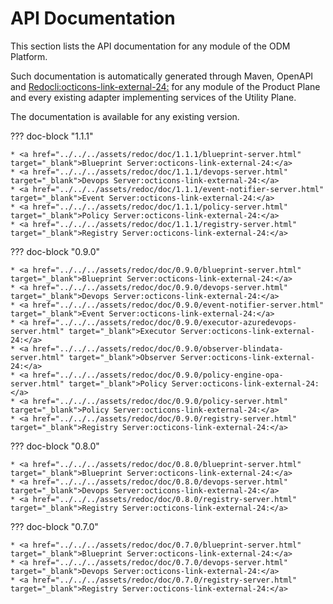 # API Documentation

This section lists the API documentation for any module of the ODM Platform.

Such documentation is automatically generated through Maven, OpenAPI and <a href="https://redocly.com/" target="_blank">Redocli:octicons-link-external-24:</a> for any module of the Product Plane and every existing adapter implementing services of the Utility Plane.

The documentation is available for any existing version.

??? doc-block "1.1.1"

	* <a href="../../../assets/redoc/doc/1.1.1/blueprint-server.html" target="_blank">Blueprint Server:octicons-link-external-24:</a>
	* <a href="../../../assets/redoc/doc/1.1.1/devops-server.html" target="_blank">Devops Server:octicons-link-external-24:</a>
	* <a href="../../../assets/redoc/doc/1.1.1/event-notifier-server.html" target="_blank">Event Server:octicons-link-external-24:</a>
	* <a href="../../../assets/redoc/doc/1.1.1/policy-server.html" target="_blank">Policy Server:octicons-link-external-24:</a>
	* <a href="../../../assets/redoc/doc/1.1.1/registry-server.html" target="_blank">Registry Server:octicons-link-external-24:</a>

??? doc-block "0.9.0"

	* <a href="../../../assets/redoc/doc/0.9.0/blueprint-server.html" target="_blank">Blueprint Server:octicons-link-external-24:</a>
	* <a href="../../../assets/redoc/doc/0.9.0/devops-server.html" target="_blank">Devops Server:octicons-link-external-24:</a>
	* <a href="../../../assets/redoc/doc/0.9.0/event-notifier-server.html" target="_blank">Event Server:octicons-link-external-24:</a>
	* <a href="../../../assets/redoc/doc/0.9.0/executor-azuredevops-server.html" target="_blank">Executor Server:octicons-link-external-24:</a>
	* <a href="../../../assets/redoc/doc/0.9.0/observer-blindata-server.html" target="_blank">Observer Server:octicons-link-external-24:</a>
	* <a href="../../../assets/redoc/doc/0.9.0/policy-engine-opa-server.html" target="_blank">Policy Server:octicons-link-external-24:</a>
	* <a href="../../../assets/redoc/doc/0.9.0/policy-server.html" target="_blank">Policy Server:octicons-link-external-24:</a>
	* <a href="../../../assets/redoc/doc/0.9.0/registry-server.html" target="_blank">Registry Server:octicons-link-external-24:</a>

??? doc-block "0.8.0"

	* <a href="../../../assets/redoc/doc/0.8.0/blueprint-server.html" target="_blank">Blueprint Server:octicons-link-external-24:</a>
	* <a href="../../../assets/redoc/doc/0.8.0/devops-server.html" target="_blank">Devops Server:octicons-link-external-24:</a>
	* <a href="../../../assets/redoc/doc/0.8.0/registry-server.html" target="_blank">Registry Server:octicons-link-external-24:</a>

??? doc-block "0.7.0"

	* <a href="../../../assets/redoc/doc/0.7.0/blueprint-server.html" target="_blank">Blueprint Server:octicons-link-external-24:</a>
	* <a href="../../../assets/redoc/doc/0.7.0/devops-server.html" target="_blank">Devops Server:octicons-link-external-24:</a>
	* <a href="../../../assets/redoc/doc/0.7.0/registry-server.html" target="_blank">Registry Server:octicons-link-external-24:</a>

